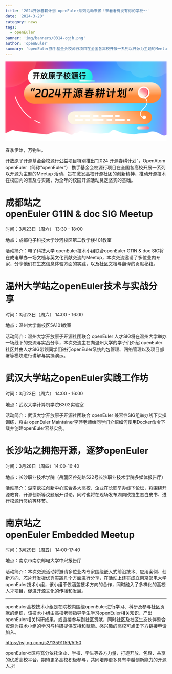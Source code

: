 ```yaml
---
title: '2024开源春耕计划 openEuler系列活动来袭！来看看有没有你的学校～'
date: '2024-3-20'
category: news
tags:
  - openEuler
banner: 'img/banners/0314-cgjh.png'
author: 'openEuler'
summary: 'openEuler携手基金会校源行项目在全国各高校开展一系列以开源为主题的Meetup活动。'
---
```




<img src="./media/image1.png" width="1000" >


春季伊始，万物生。

开放原子开源基金会校源行公益项目特别推出"2024 开源春耕计划"，OpenAtom
openEuler（简称\"openEuler\"） 携手基金会校源行项目在全国各高校开展一系列以开源为主题的Meetup
活动，旨在激发高校开源社团的创新精神，推动开源技术在校园内的普及与实践，为全年的校园开源活动奠定坚实的基础。


成都站之openEuler G11N & doc SIG Meetup 
=========

时间：3月23日（周六） 13:30 - 18:00

地点：成都电子科技大学沙河校区第二教学楼401教室 

活动简介：电子科技大学 openEuler技术小组联合openEuler G11N & doc
SIG将在成电举办一场文档与英文化贡献交流的Meetup，本次交流邀请了多位业内专家，分享他们在生态信息体验方面的实践，以及社区文档与翻译的贡献秘籍。



温州大学站之openEuler技术与实战分享 
=========

时间：3月23日（周六） 14:00 - 16:00

地点：温州大学南校区5A101教室

活动简介：温州大学开放原子开源社团联合 openEuler
人才SIG将在温州大学举办一场线下的交流与实战分享，本次交流主在向温州大学的学子们介绍
openEuler
社区并由人才SIG带领同学们进行openEuler系统的包管理、网络管理以及项目部署等模块进行讲解与实操演示。



武汉大学站之openEuler实践工作坊 
=========

时间：3月23日（周六） 14:00 - 16:00

地点：武汉大学计算机学院B302实验室

活动简介：武汉大学开放原子开源社团联合 openEuler
兼容性SIG组举办线下实操训练，将由 openEuler
Maintainer李萍老师给同学们介绍如何使用Docker命令下载并创建openEuler容器实例。



长沙站之拥抱开源，逐梦openEuler 
=========

时间：3月28日（周四）14:00-16:40

地点：长沙职业技术学院（岳麓区谷苑路522号长沙职业技术学院多媒体报告厅）

活动简介：湖南欧拉创新中心联合各大高校、企业在长职举办线下论坛，将围绕开源教育、开源创新等议题展开讨论，同时也将在现场发布湖南欧拉生态白皮书、进行校源行签约等环节。



南京站之openEuler Embedded Meetup 
=========

时间：3月29日（周五） 14:00-17:40

地点：南京市南京邮电大学中兴报告厅

活动简介：本次交流活动将邀请多位业内专家围绕嵌入式前沿技术、应用案例、创新方向、芯片开发板优秀实践几个方面进行分享，在活动上还将成立南京邮电大学
openEuler技术小组，该小组不仅涵盖技术方向的合作，同时融入了多样化的高校人才项目，促进开源文化的传播和发展。

-----------


openEuler高校技术小组是在院校内围绕openEuler进行学习、科研及参与社区贡献的组织，该技术小组由高校老师指导学生学习openEuler相关知识、产出openEuler相关科研成果，或直接参与到社区贡献，同时社区及社区生态伙伴整合资源为技术小组的学习与科研提供支持和赋能。感兴趣的高校可点击下方链接申请加入。

<https://wj.qq.com/s2/13591159/5f50>

openEuler社区将充分依托企业、学校、学生等各方力量，打造开放、包容、共享的优质高校平台，期待更多高校积极参与，共同培养更多具有卓越创新能力的开源人才!
